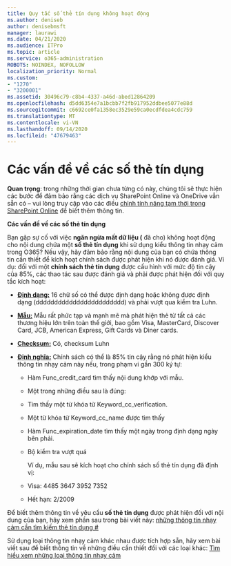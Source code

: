```yaml
---
title: Quy tắc số thẻ tín dụng không hoạt động
ms.author: deniseb
author: denisebmsft
manager: laurawi
ms.date: 04/21/2020
ms.audience: ITPro
ms.topic: article
ms.service: o365-administration
ROBOTS: NOINDEX, NOFOLLOW
localization_priority: Normal
ms.custom:
- "1270"
- "3200001"
ms.assetid: 30496c79-c8b4-4337-a46d-abed12864209
ms.openlocfilehash: d5dd6354e7a1bcbb7f2fb917952ddbee5077e88d
ms.sourcegitcommit: c6692ce0fa1358ec3529e59ca0ecdfdea4cdc759
ms.translationtype: MT
ms.contentlocale: vi-VN
ms.lasthandoff: 09/14/2020
ms.locfileid: "47679463"
---
```

# <a name="dlp-issues-with-credit-card-numbers"></a>Các vấn đề về các số thẻ tín dụng

**Quan trọng**: trong những thời gian chưa từng có này, chúng tôi sẽ thực hiện các bước để đảm bảo rằng các dịch vụ SharePoint Online và OneDrive vẫn sẵn có – vui lòng truy cập vào các điều [chỉnh tính năng tạm thời trong SharePoint Online](https://aka.ms/ODSPAdjustments) để biết thêm thông tin.

**Các vấn đề về các số thẻ tín dụng**

Bạn gặp sự cố với việc **ngăn ngừa mất dữ liệu (** đã cho) không hoạt động cho nội dung chứa một **số thẻ tín dụng** khi sử dụng kiểu thông tin nhạy cảm trong O365? Nếu vậy, hãy đảm bảo rằng nội dung của bạn có chứa thông tin cần thiết để kích hoạt chính sách được phát hiện khi nó được đánh giá. Ví dụ: đối với một **chính sách thẻ tín dụng** được cấu hình với mức độ tin cậy của 85%, các thao tác sau được đánh giá và phải được phát hiện đối với quy tắc kích hoạt:
  
- **[Định dạng:](https://docs.microsoft.com/microsoft-365/compliance/sensitive-information-type-entity-definitions#format-19)** 16 chữ số có thể được định dạng hoặc không được định dạng (dddddddddddddddddddddddd) và phải vượt qua kiểm tra Luhn.

- **[Mẫu:](https://docs.microsoft.com/microsoft-365/compliance/sensitive-information-type-entity-definitions#pattern-19)** Mẫu rất phức tạp và mạnh mẽ mà phát hiện thẻ từ tất cả các thương hiệu lớn trên toàn thế giới, bao gồm Visa, MasterCard, Discover Card, JCB, American Express, Gift Cards và Diner cards.

- **[Checksum:](https://docs.microsoft.com/microsoft-365/compliance/sensitive-information-type-entity-definitions#checksum-19)** Có, checksum Luhn

- **[Định nghĩa:](https://docs.microsoft.com/microsoft-365/compliance/sensitive-information-type-entity-definitions#definition-19)** Chính sách có thể là 85% tin cậy rằng nó phát hiện kiểu thông tin nhạy cảm này nếu, trong phạm vi gần 300 ký tự:

  - Hàm Func_credit_card tìm thấy nội dung khớp với mẫu.

  - Một trong những điều sau là đúng:

  - Tìm thấy một từ khóa từ Keyword_cc_verification.

  - Một từ khóa từ Keyword_cc_name được tìm thấy

  - Hàm Func_expiration_date tìm thấy một ngày trong định dạng ngày bên phải.

  - Bộ kiểm tra vượt quá

    Ví dụ, mẫu sau sẽ kích hoạt cho chính sách số thẻ tín dụng đã định vị:

  - Visa: 4485 3647 3952 7352
  
  - Hết hạn: 2/2009

Để biết thêm thông tin về yêu cầu **số thẻ tín dụng** được phát hiện đối với nội dung của bạn, hãy xem phần sau trong bài viết này: [những thông tin nhạy cảm cần tìm kiếm thẻ tín dụng #](https://docs.microsoft.com/microsoft-365/compliance/sensitive-information-type-entity-definitions#credit-card-number)
  
Sử dụng loại thông tin nhạy cảm khác nhau được tích hợp sẵn, hãy xem bài viết sau để biết thông tin về những điều cần thiết đối với các loại khác: [Tìm hiểu xem những loại thông tin nhạy cảm](https://docs.microsoft.com/microsoft-365/compliance/sensitive-information-type-entity-definitions)
  